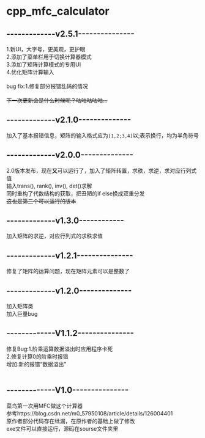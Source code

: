 # cpp_mfc_calculator
## -------------v2.5.1---------------
1.新UI，大字号，更美观，更护眼 <br />
2.添加了菜单栏用于切换计算器模式 <br />
3.添加了矩阵计算模式的专用UI <br />
4.优化矩阵计算输入 <br />
<br />bug fix:1.修复部分报错乱码的情况 <br />
<br />~~下一次更新会是什么时候呢？咕咕咕咕咕...~~ <br />
## -------------v2.1.0--------------
加入了基本报错信息，矩阵的输入格式应为``[1,2;3,4]``以;表示换行，均为半角符号
## -------------v2.0.0--------------
2.0版本发布，现在**又**可以运行了，加入了矩阵转置，求秩，求逆，求对应行列式值 <br />
输入trans(), rank(), inv(), det()求解<br />
同时重构了代数结构的获取，把丑陋的if else换成双重分发<br />
~~这也是第三个可以运行的版本~~
## -------------v1.3.0------------
加入矩阵的求逆，对应行列式的求秩求值
## -------------v1.2.1---------------
修复了矩阵的运算问题，现在矩阵元素可以是整数了
## -------------v1.2.0--------------
加入矩阵类 <br />
加入巨量bug
## -------------V1.1.2--------------- <br />
修复Bug:1.阶乘运算数据溢出时应用程序卡死 <br />
        2.修复计算0的阶乘时报错 <br />
增加:新的报错“数据溢出”<br />
<br />
## -------------V1.0--------------- <br />
菜鸟第一次用MFC做这个计算器 <br/>
参考https://blog.csdn.net/m0_57950108/article/details/126004401 <br/>
原作者部分代码存在纰漏，在原作者的基础上做了修改 <br/>
exe文件可以直接运行，源码在sourse文件夹里 <br/>
